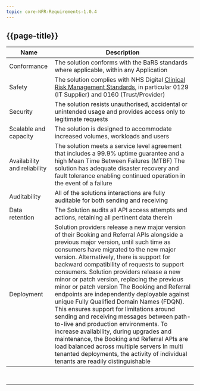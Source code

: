```yaml
---
topic: core-NFR-Requirements-1.0.4
---
```


## {{page-title}}

| Name                         | Description                                                                                                                                                                                                                                                                                                                                                                                                                                                                                                                                                                                                                                                                                                                                                                                                                                                                      |
|------------------------------|----------------------------------------------------------------------------------------------------------------------------------------------------------------------------------------------------------------------------------------------------------------------------------------------------------------------------------------------------------------------------------------------------------------------------------------------------------------------------------------------------------------------------------------------------------------------------------------------------------------------------------------------------------------------------------------------------------------------------------------------------------------------------------------------------------------------------------------------------------------------------------|
| Conformance                  | The solution conforms with the BaRS standards where applicable, within any Application                                                                                                                                                                                                                                                                                                                                                                                                                                                                                                                                                                                                                                                                                                                                                                                           |
| Safety                       | The solution complies with NHS Digital [Clinical Risk Management Standards](https://digital.nhs.uk/services/clinical-safety/clinical-risk-management-standards), in particular 0129 (IT Supplier) and 0160 (Trust/Provider)                                                                                                                                                                                                                                                                                                                                                                                                                                                                                                                                                                                                                                                                                                                                            |
| Security                     | The solution resists unauthorised, accidental or unintended usage and provides access only to legitimate requests                                                                                                                                                                                                                                                                                                                                                                                                                                                                                                                                                                                                                                                                                                                                                                |
| Scalable and capacity        | The solution is designed to accommodate increased volumes, workloads and users                                                                                                                                                                                                                                                                                                                                                                                                                                                                                                                                                                                                                                                                                                                                                                                                   |
| Availability and reliability | The solution meets a service level agreement that includes a 99.9% uptime guarantee and a high Mean Time Between Failures (MTBF) The solution has adequate disaster recovery and fault tolerance enabling continued operation in the event of a failure                                                                                                                                                                                                                                                                                                                                                                                                                                                                                                                                                                                                                          |
| Auditability                 | All of the solutions interactions are fully auditable for both sending and receiving                                                                                                                                                                                                                                                                                                                                                                                                                                                                                                                                                                                                                                                                                                                                                                                             |
| Data retention               | The Solution audits all API access attempts and actions, retaining all pertinent data therein                                                                                                                                                                                                                                                                                                                                                                                                                                                                                                                                                                                                                                                                                                                                                                                    |
| Deployment                   | Solution providers release a new major version of their Booking and Referral APIs alongside a previous major version, until such time as consumers have migrated to the new major version. Alternatively, there is support for backward compatibility of requests to support consumers. Solution providers release a new minor or patch version, replacing the previous minor or patch version The Booking and Referral endpoints are independently deployable against unique Fully Qualified Domain Names (FDQN). This ensures support for limitations around sending and receiving messages between path-to-live and production environments. To increase availability, during upgrades and maintenance, the Booking and Referral APIs are load balanced across multiple servers In multi tenanted deployments, the activity of individual tenants are readily distinguishable |

<br>
<hr>